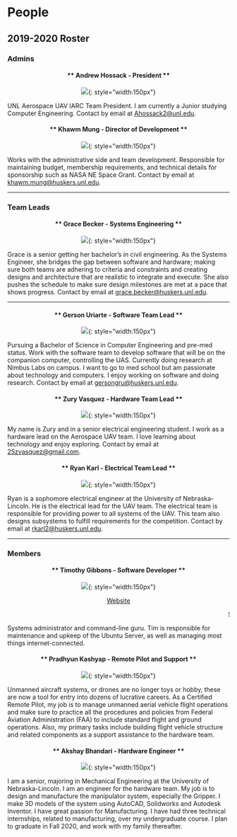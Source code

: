 # People

## 2019-2020 Roster

### Admins

<center>

#### ** Andrew Hossack - President **

![](res/img/people/andrew_face.jpg){: style="width:150px"}

</center>

UNL Aerospace UAV IARC Team President. I am currently a Junior studying Computer Engineering. Contact by email at [Ahossack2@unl.edu](mailto:ahossack2@unl.edu).


<center>

#### ** Khawm Mung - Director of Development **

![](res/img/people/mung_face.jpg){: style="width:150px"}

</center>

Works with the administrative side and team development. Responsible for maintaining budget, membership requirements, and technical details for sponsorship such as NASA NE Space Grant. Contact by email at [khawm.mung@huskers.unl.edu](mailto:khawm.mung@huskers.unl.edu).

***

### Team Leads

<center>

#### ** Grace Becker - Systems Engineering **

![](res/img/people/grace_becker.png){: style="width:150px"}

</center>

Grace is a senior getting her bachelor’s in civil engineering. As the Systems Engineer, she bridges the gap between software and hardware; making sure both teams are adhering to criteria and constraints and creating designs and architecture that are realistic to integrate and execute. She also pushes the schedule to make sure design milestones are met at a pace that shows progress. Contact by email at [grace.becker@huskers.unl.edu](mailto:grace.becker@huskers.unl.edu).

***

<center>

#### ** Gerson Uriarte - Software Team Lead **

![](res/img/people/gerson_face.png){: style="width:150px"}

</center>

Pursuing a Bachelor of Science in Computer Engineering and pre-med status. Work with the software team to develop software that will be on the companion computer, controlling the UAS. Currently doing research at Nimbus Labs on campus. I want to go to med school but am passionate about technology and computers. I enjoy working on software and doing research. Contact by email at [gersongru@huskers.unl.edu](mailto:gersongru@huskers.unl.edu).


<center>

#### ** Zury Vasquez - Hardware Team Lead **

![](res/img/people/zury_face.jpg){: style="width:150px"}

</center>

My name is Zury and in a senior electrical engineering student. I work as a hardware lead on the Aerospace UAV team. I love learning about technology and enjoy exploring. Contact by email at [25zvasquez@gmail.com](mailto:25zvasquez@gmail.com).


<center>

#### ** Ryan Karl - Electrical Team Lead **

![](res/img/people/ryan_face.jpg){: style="width:150px"}

</center>

Ryan is a sophomore electrical engineer at the University of Nebraska-Lincoln. He is the electrical lead for the UAV team. The electrical team is responsible for providing power to all systems of the UAV. This team also designs subsystems to fulfill requirements for the competition. Contact by email at [rkarl2@huskers.unl.edu](mailto:rkarl2@huskers.unl.edu).

***

### Members
<center>

#### ** Timothy Gibbons - Software Developer **

![](res/img/people/timothy_face.png){: style="width:150px"}

[Website](https://root3287.site)

<marquee>System Adminitration Wizard and Website Maintainer</marquee>

</center>

Systems administrator and command-line guru. Tim is responsible for maintenance and upkeep of the Ubuntu Server, as well as managing most things internet-connected.


<center>

#### ** Pradhyun Kashyap - Remote Pilot and Support **

![](res/img/people/kashyap_face.png){: style="width:150px"}

</center>

Unmanned aircraft systems, or drones are no longer toys or hobby, these are now a tool for entry into dozens of lucrative careers. As a Certified Remote Pilot, my job is to manage unmanned aerial vehicle flight operations and make sure to practice all the procedures and policies from Federal Aviation Administration (FAA) to include standard flight and ground operations. Also, my primary tasks include building flight vehicle structure and related components as a support assistance to the hardware team.


<center>

#### ** Akshay Bhandari - Hardware Engineer **

![](res/img/people/akshay_face.jpg){: style="width:150px"}

</center>

I am a senior, majoring in Mechanical Engineering at the University of Nebraska-Lincoln. I am an engineer for the hardware team. My job is to design and manufacture the manipulator system, especially the Gripper. I make 3D models of the system using AutoCAD, Solidworks and Autodesk Inventor. I have great passion for Manufacturing. I have had three technical internships, related to manufacturing, over my undergraduate course. I plan to graduate in Fall 2020, and work with my family thereafter.

